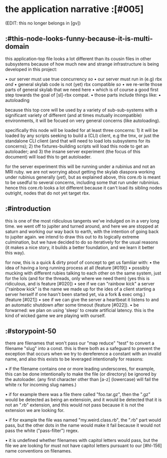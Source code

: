 # the application narrative :[#005]

(EDIT: this no longer belongs in [gv])

## :#this-node-looks-funny-because-it-is-multi-domain

this application-top file looks a lot different than its cousin files
in other subsystems because of how much new and strange infrastructure
is being developed in this project:

• our server must use true concurrency *so*
• our server must run in (e.g) rbx *and*
• general skylab code is not (yet) rbx compatible *so*
• we re-write those parts of general skylab that we need here
 • which is of course a good first step towards the goal of [sl]-rbx compat.
• those parts include things like:
 • autoloading

because this top core will be used by a variety of sub-sub-systems with a
significant variety of different (and at times mutually incompatible)
environments, it will be focued on very general concerns (like autoloading).

specifically this node will be loaded for at least three concerns: 1) it
will be loaded by any scripts seeking to build a (CLI) client, e.g the tmx,
or just the standalone CLI client (and that will need to load lots subsystems
for its concerns); 2) the fixtures-building scripts will load this node to
get an autoloader; and 3) the insane server experiment (the focus of this
document) will load this to get autoloader.

for the server experiment this will be running under a rubinius and not an
MRI ruby. we are not worrying about getting the skylab diaspora working under
rubinius generally (*yet*), but as explained above, this core.rb is meant to
be usedful to several concerns, including some that run under rubninius. hence
this core.rb looks a lot different because it can't load its sibling nodes
outright, nodes that do not yet target rbx.
## :#introduction

this is one of the most ridiculous tangents we've indulged on in a very long
time. we went off to jupiter and turned around, and here we are stopped at
saturn and working our way back to earth, with the intention of going back to
jupiter again. we intend to draw this out to its logically extreme culmination,
but we have decided to do so iteratively for the usual reasons (it makes a nice
story, it builds a better foundation, and we learn it better this way).

for now, this is a quick & dirty proof of concept to get us famliiar with:
  • the idea of having a long running process at all (feature [#019])
  • possibly mucking with different rubies talking to each other on
    the same system, just for the lols (and for the threads, only where
    we need them) (yes this is ridiculous, and is feature [#020])
  • see if we can "rainbow kick" a server ("rainbow kick" is the name we made
    up for the ides of a client starting a server herself if one hasn't been
    started yet, via a fork & exec omg.) (feature [#021])
  • see if we can give the server a heartbeat it listens to and an automatic
    shutdown after some timeout (feature [#022]).
  • be forwarned: we plan on using 'sleep' to create artificial latency.
    this is the kind of wicked game we are playing with ourself.



## :#storypoint-50

there are filenames that won't pass our "map reduce" "test" to convert a
filename "slug" into a const. this is there both as a safeguard to prevent
the exception that occurs when we try to dereference a constant with an
invalid name, and also this exists to be leveraged intentionally for reasons:

• if the filename contains one or more leading underscores, for example, this
  can be done intentionally to make the file (or directory) be ignored by the
  autoloader. (any first character other than [a-z] (lowercase) will fail the
  white rx for incoming slug names.)

• if for example there was a file there called "foo.tar.gz", then the ".gz"
  would be detected as being an extensioin, and it would be detected that it
  is not an ".rb" extension, and this would not pass because it is not the
  extension we are looking for.

• if for example the file was named "my.weird.class.rb", the ".rb" part would
  pass, but the other dots in the name would make it fail because it would not
  pass the white ("pass-filter") regex.

• it is undefined whether filenames with capitol letters would pass, but the
  file we are looking for must not have capitol letters pursuant to our
  [#hl-156] name conventions on filenames.
